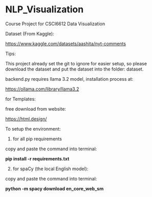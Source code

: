 # NLP_Visualization
Course Project for CSCI6612 Data Visualization

Dataset (From Kaggle):

https://www.kaggle.com/datasets/aashita/nyt-comments


Tips:

This project already set the git to ignore for easier setup, so please download the dataset and put the dataset into the folder: dataset.

backend.py requires llama 3.2 model, installation process at: 

https://ollama.com/library/llama3.2

for Templates:

free download from website: 

https://html.design/

To setup the environment:

1. for all pip requirements

copy and paste the command into terminal:

**pip install -r requirements.txt**

2. for spaCy (the local English model):
   
copy and paste the command into terminal:

**python -m spacy download en_core_web_sm** 
